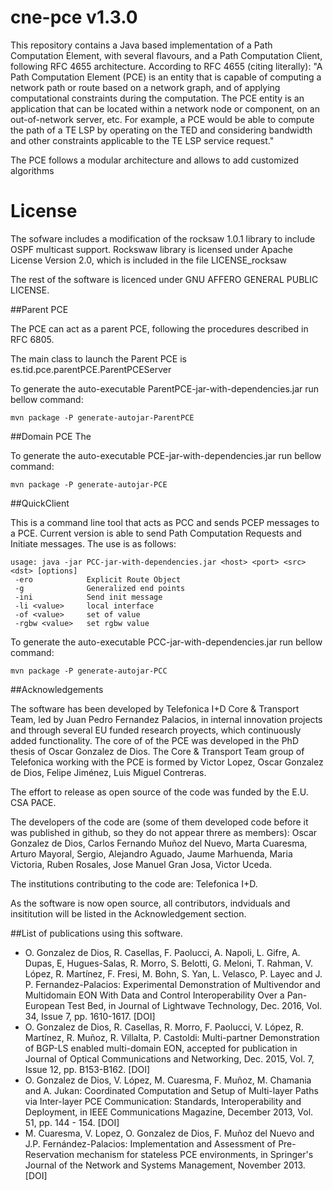 cne-pce v1.3.0
==============

This repository contains a Java based implementation of a Path Computation Element, with several flavours, and a Path Computation Client, following RFC 4655 architecture. According to RFC 4655 (citing literally): "A Path Computation Element (PCE) is an entity that is capable of computing a network path or route based on a network graph, and of applying computational constraints during the computation. The PCE entity is an application that can be located within a network node or component, on an out-of-network server, etc. For example, a PCE would be able to compute the path of a TE LSP by operating on the TED and considering bandwidth and other constraints applicable to the TE LSP service request."

The PCE follows a modular architecture and allows to add customized algorithms 

# License

The sofware includes a modification of the rocksaw 1.0.1 library to include OSPF multicast support. Rockswaw library is licensed under Apache License Version 2.0, which is included in the file LICENSE_rocksaw

The rest of the software is licenced under GNU AFFERO GENERAL PUBLIC LICENSE.

##Parent PCE

The PCE can act as a parent PCE, following the procedures described in RFC 6805.

The main class to launch the Parent PCE is es.tid.pce.parentPCE.ParentPCEServer

To generate the auto-executable ParentPCE-jar-with-dependencies.jar run bellow command:
```
mvn package -P generate-autojar-ParentPCE
```

##Domain PCE
The

To generate the auto-executable PCE-jar-with-dependencies.jar run bellow command:
```
mvn package -P generate-autojar-PCE
```  


##QuickClient

This is a command line tool that acts as PCC and sends PCEP messages to a PCE. Current version is able to send Path Computation Requests and Initiate messages. The use is as follows:

```
usage: java -jar PCC-jar-with-dependencies.jar <host> <port> <src> <dst> [options]
 -ero            Explicit Route Object
 -g              Generalized end points
 -ini            Send init message
 -li <value>     local interface
 -of <value>     set of value
 -rgbw <value>   set rgbw value
 ```

To generate the auto-executable PCC-jar-with-dependencies.jar run bellow command:
```
mvn package -P generate-autojar-PCC
```
 
##Acknowledgements 

The software has been developed by Telefonica I+D Core & Transport Team, led by Juan Pedro Fernandez Palacios, in internal innovation projects and through several EU funded research proyects, which continuously added functionality. The core of of the PCE was developed in the PhD thesis of Oscar Gonzalez de Dios. The Core & Transport Team group of Telefonica working with the PCE is formed by Victor Lopez, Oscar Gonzalez de Dios, Felipe Jiménez, Luis Miguel Contreras.   

The effort to release as open source of the code was funded by the E.U. CSA PACE. 

The developers of the code are (some of them developed code before it was published in github, so they do not appear threre as members): Oscar Gonzalez de Dios, Carlos Fernando Muñoz del Nuevo, Marta Cuaresma, Arturo Mayoral, Sergio, Alejandro Aguado, Jaume Marhuenda, Maria Victoria, Ruben Rosales, Jose Manuel Gran Josa, Victor Uceda.

The institutions contributing to the code are: Telefonica I+D.

As the software is now open source, all contributors, indviduals and insititution will be listed in the Acknowledgement section.

##List of publications using this software.
- O. Gonzalez de Dios, R. Casellas, F. Paolucci, A. Napoli, L. Gifre, A. Dupas, E, Hugues-Salas, R. Morro, S. Belotti, G. Meloni, T. Rahman, V. López, R. Martínez, F. Fresi, M. Bohn, S. Yan, L. Velasco, P. Layec and J. P. Fernandez-Palacios: Experimental Demonstration of Multivendor and Multidomain EON With Data and Control Interoperability Over a Pan-European Test Bed, in Journal of Lightwave Technology, Dec. 2016, Vol. 34, Issue 7, pp. 1610-1617. [DOI]
- O. Gonzalez de Dios, R. Casellas, R. Morro, F. Paolucci, V. López, R. Martínez, R. Muñoz, R. Villalta, P. Castoldi: Multi-partner Demonstration of BGP-LS enabled multi-domain EON, accepted for publication in Journal of Optical Communications and Networking, Dec. 2015, Vol. 7, Issue 12, pp. B153-B162. [DOI] 
- O. Gonzalez de Dios, V. López, M. Cuaresma, F. Muñoz, M. Chamania and A. Jukan: Coordinated Computation and Setup of Multi-layer Paths via Inter-layer PCE Communication: Standards, Interoperability and Deployment, in IEEE Communications Magazine, December 2013, Vol. 51, pp. 144 - 154. [DOI]
- M. Cuaresma, V. Lopez, O. Gonzalez de Dios, F. Muñoz del Nuevo and J.P. Fernández-Palacios: Implementation and Assessment of Pre-Reservation mechanism for stateless PCE environments, in Springer's Journal of the Network and Systems Management, November 2013. [DOI]



